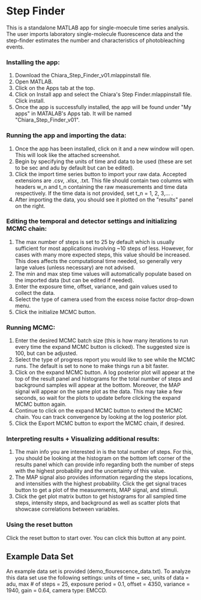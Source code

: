# Step Finder

This is a standalone MATLAB app for single-moecule time series analysis. The user imports laboratory single-molecule fluorescence data and the step-finder estimates the number and characteristics of photobleaching events.


### Installing the app:
1. Download the Chiara_Step_Finder_v01.mlappinstall file.
2. Open MATLAB.
3. Click on the Apps tab at the top.
4. Click on Install app and select the Chiara's Step Finder.mlappinstall file. Click install.
5. Once the app is successfully installed, the app will be found under "My apps" in MATALAB's Apps tab. It will be named "Chiara_Step_Finder_v01". 

### Running the app and importing the data:
1. Once the app has been installed, click on it and a new window will open. This will look like the attached screenshot.
2. Begin by specifying the units of time and data to be used (these are set to be sec and adu by default but can be edited).
4. Click the import time series button to import your raw data. Accepted extensions are .csv, .xlsx, .txt. This file should contain two columns with headers w_n and t_n containing the raw measurements and time data respectively. If the time data is not provided, set t_n = 1, 2, 3,... .
5. After importing the data, you should see it plotted on the "results" panel on the right.

### Editing the temporal and detector settings and initializing MCMC chain:
1. The max number of steps is set to 25 by default which is usually sufficient for most applications involving ~10 steps of less. However, for cases with many more expected steps, this value should be increased. This does affects the computational time needed, so generally very large values (unless necessary) are not advised. 
2. The min and max step time values will automatically populate based on the imported data (but can be edited if needed). 
3. Enter the exposure time, offset, variance, and gain values used to collect the data.
4. Select the type of camera used from the excess noise factor drop-down menu. 
5. Click the initialize MCMC button.

### Running MCMC:
1. Enter the desired MCMC batch size (this is how many iterations to run every time the expand MCMC button is clicked). The suggested size is 100, but can be adjusted.
2. Select the type of progress report you would like to see while the MCMC runs. The default is set to none to make things run a bit faster. 
3. Click on the expand MCMC button. A log posterior plot will appear at the top of the result panel and histograms for the total number of steps and background samples will appear at the bottom. Moreover, the MAP signal will appear on the same plot as the data. This may take a few seconds, so wait for the plots to update before clicking the expand MCMC button again. 
4. Continue to click on the expand MCMC button to extend the MCMC chain. You can track convergence by looking at the log posterior plot. 
5. Click the Export MCMC button to export the MCMC chain, if desired.

### Interpreting results + Visualizing additional results:
1. The main info you are interested in is the total number of steps. For this, you should be looking at the histogram on the bottom left corner of the results panel which can provide info regarding both the number of steps with the highest probability and the uncertainty of this value.  
2. The MAP signal also provides information regarding the steps locations, and intensities with the highest probability. Click the get signal traces button to get a plot of the measurements, MAP signal, and stimuli. 
3. Click the get plot matrix button to get histograms for all sampled time steps, intensity steps, and background as well as scatter plots that showcase correlations between variables. 

### Using the reset button
Click the reset button to start over. You can click this button at any point.

## Example Data Set
An example data set is provided (demo_flourescence_data.txt). To analyze this data set use the following settings: units of time = sec, units of data = adu, max # of steps = 25, exposure period = 0.1, offset = 4350, variance = 1940, gain = 0.64, camera type: EMCCD. 

<!-- ## Contact
If you have any questions, contact us: <br>
Chiara Mattamira - cmattami@vols.utk.edu <br>
Ioannis Sgouralis - isgoural@utk.edu <br>  -->



